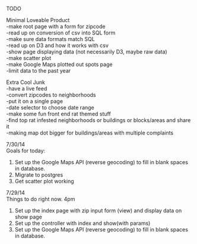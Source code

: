 TODO

Minimal Loveable Product
<br>
-make root page with a form for zipcode<br>
-read up on conversion of csv into SQL form<br>
-make sure data formats match SQL<br>
-read up on D3 and how it works with csv<br>
-show page displaying data (not necessarily D3, maybe raw data)<br>
-make scatter plot<br>
-make Google Maps plotted out spots page<br>
-limit data to the past year

Extra Cool Junk
<br>
-have a live feed<br>
-convert zipcodes to neighborhoods<br>
-put it on a single page<br>
-date selector to choose date range<br>
-make some fun front end rat themed stuff<br>
-find top rat infested neighborhoods or buildings or blocks/areas and share it<br>
-making map dot bigger for buildings/areas with multiple complaints

7/30/14<br>
Goals for today:<br>
1. Set up the Google Maps API (reverse geocoding) to fill in blank spaces in database.<br>
2. Migrate to postgres<br>
3. Get scatter plot working<br>



7/29/14<br>
Things to do right now. 4pm<br>
1. Set up the index page with zip input form (view) and display data on show page<br>
2. Set up the controller with index and show(with params)<br>
3. Set up the Google Maps API (reverse geocoding) to fill in blank spaces in database.
